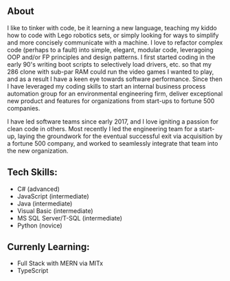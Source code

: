 
## About
I like to tinker with code, be it learning a new language, teaching my kiddo how to code with Lego robotics sets, or simply looking for ways to simplify and more concisely communicate with a machine. I love to refactor complex code (perhaps to a fault) into simple, elegant, modular code, leveragoing OOP and/or FP principles and design patterns. I first started coding in the early 90's writing boot scripts to selectively load drivers, etc. so that my 286 clone with sub-par RAM could run the video games I wanted to play, and as a result I have a keen eye towards software performance. Since then I have leveraged my coding skills to start an internal business process automation group for an environmental engineering firm, deliver exceptional new product and features for organizations from start-ups to fortune 500 companies.

I have led software teams since early 2017, and I love igniting a passion for clean code in others. Most recently I led the engineering team for a start-up, laying the groundwork for the eventual successful exit via acquisition by a fortune 500 company, and worked to seamlessly integrate that team into the new organization. 

## Tech Skills:
- C# (advanced)
- JavaScript (intermediate)
- Java (intermediate)
- Visual Basic (intermediate)
- MS SQL Server/T-SQL (intermediate)
- Python (novice)

## Currenly Learning:
- Full Stack with MERN via MITx
- TypeScript


<!---
EvanGeer/EvanGeer is a ✨ special ✨ repository because its `README.md` (this file) appears on your GitHub profile.
You can click the Preview link to take a look at your changes.
--->
